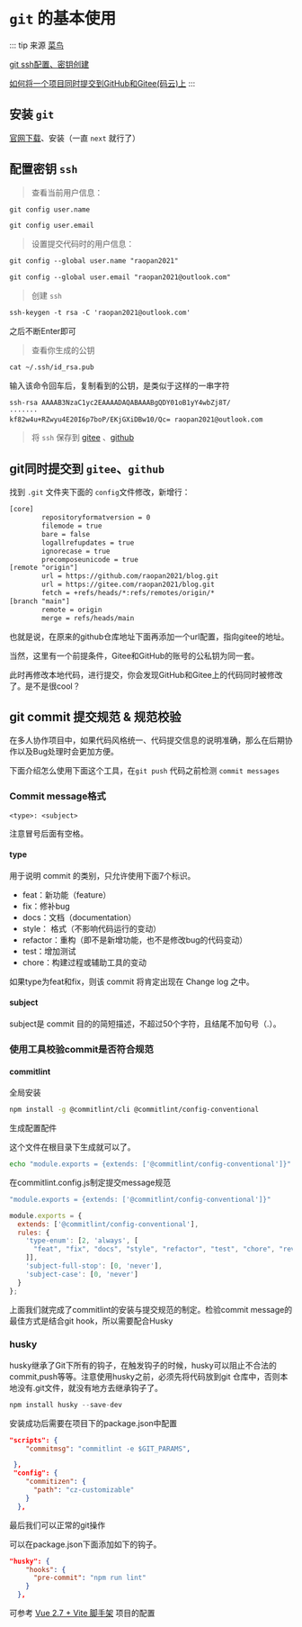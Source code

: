 # `git` 的基本使用

::: tip 来源
[菜鸟](https://www.runoob.com/git/git-create-repository.html)

[git ssh配置、密钥创建](https://www.jianshu.com/p/3f4b2ede5a93)

[如何将一个项目同时提交到GitHub和Gitee(码云)上](https://zhuanlan.zhihu.com/p/346400298)
:::

## 安装 `git`

[官网下载](https://git-scm.com/download/win)、安装（一直 `next` 就行了）

## 配置密钥 `ssh`

> 查看当前用户信息：

``` txt
git config user.name
```

``` txt
git config user.email
```

> 设置提交代码时的用户信息：

``` txt
git config --global user.name "raopan2021"
```

``` txt
git config --global user.email "raopan2021@outlook.com"
```

> 创建 `ssh`

``` txt
ssh-keygen -t rsa -C 'raopan2021@outlook.com'
```

之后不断Enter即可

> 查看你生成的公钥

``` txt
cat ~/.ssh/id_rsa.pub
```

输入该命令回车后，复制看到的公钥，是类似于这样的一串字符

``` txt
ssh-rsa AAAAB3NzaC1yc2EAAAADAQABAAABgQDY01oB1yY4wbZj8T/
·······
kf82w4u+RZwyu4E20I6p7boP/EKjGXiDBw10/Qc= raopan2021@outlook.com
```

> 将 `ssh` 保存到 [gitee](https://gitee.com/profile/sshkeys) 、[github](https://github.com/settings/keys)

## git同时提交到 `gitee`、`github`

找到 `.git` 文件夹下面的 `config`文件修改，新增行：

``` txt {9,10}
[core]
        repositoryformatversion = 0
        filemode = true
        bare = false
        logallrefupdates = true
        ignorecase = true
        precomposeunicode = true
[remote "origin"]
        url = https://github.com/raopan2021/blog.git
        url = https://gitee.com/raopan2021/blog.git 
        fetch = +refs/heads/*:refs/remotes/origin/*
[branch "main"]
        remote = origin
        merge = refs/heads/main
```

也就是说，在原来的github仓库地址下面再添加一个url配置，指向gitee的地址。

当然，这里有一个前提条件，Gitee和GitHub的账号的公私钥为同一套。

此时再修改本地代码，进行提交，你会发现GitHub和Gitee上的代码同时被修改了。是不是很cool？

## git commit 提交规范 & 规范校验

在多人协作项目中，如果代码风格统一、代码提交信息的说明准确，那么在后期协作以及Bug处理时会更加方便。

下面介绍怎么使用下面这个工具，在`git push` 代码之前检测 `commit messages`

### Commit message格式

`<type>: <subject>`

注意冒号后面有空格。

#### type

用于说明 commit 的类别，只允许使用下面7个标识。

- feat：新功能（feature）
- fix：修补bug
- docs：文档（documentation）
- style： 格式（不影响代码运行的变动）
- refactor：重构（即不是新增功能，也不是修改bug的代码变动）
- test：增加测试
- chore：构建过程或辅助工具的变动

如果type为feat和fix，则该 commit 将肯定出现在 Change log 之中。

#### subject

subject是 commit 目的的简短描述，不超过50个字符，且结尾不加句号（.）。

### 使用工具校验commit是否符合规范

#### commitlint

全局安装

```bash
npm install -g @commitlint/cli @commitlint/config-conventional
```

生成配置配件

这个文件在根目录下生成就可以了。

```bash
echo "module.exports = {extends: ['@commitlint/config-conventional']}" > commitlint.config.js
```

在commitlint.config.js制定提交message规范

```js
"module.exports = {extends: ['@commitlint/config-conventional']}"

module.exports = {
  extends: ['@commitlint/config-conventional'],
  rules: {
    'type-enum': [2, 'always', [
      "feat", "fix", "docs", "style", "refactor", "test", "chore", "revert"
    ]],
    'subject-full-stop': [0, 'never'],
    'subject-case': [0, 'never']
  }
};
```

上面我们就完成了commitlint的安装与提交规范的制定。检验commit message的最佳方式是结合git hook，所以需要配合Husky

### husky

husky继承了Git下所有的钩子，在触发钩子的时候，husky可以阻止不合法的commit,push等等。注意使用husky之前，必须先将代码放到git 仓库中，否则本地没有.git文件，就没有地方去继承钩子了。

```js
npm install husky --save-dev
```

安装成功后需要在项目下的package.json中配置

```json
"scripts": {
    "commitmsg": "commitlint -e $GIT_PARAMS",

 },
 "config": {
    "commitizen": {
      "path": "cz-customizable"
    }
  },
```

最后我们可以正常的git操作

可以在package.json下面添加如下的钩子。

```json
"husky": {
    "hooks": {
      "pre-commit": "npm run lint"
    }
  },
```

可参考 [Vue 2.7 + Vite 脚手架](../vue/vue2/index.md) 项目的配置
